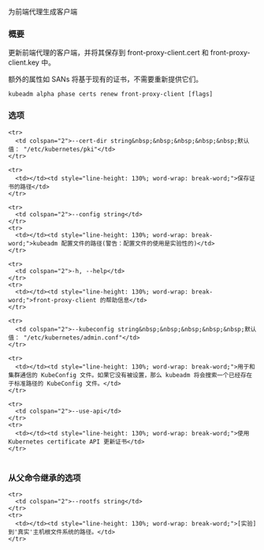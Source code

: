 
<!--
Generates the client for the front proxy
-->
为前端代理生成客户端

<!--
### Synopsis
-->

### 概要

<!--
Renews the client for the front proxy, and saves them into front-proxy-client.cert and front-proxy-client.key files. 
-->
更新前端代理的客户端，并将其保存到 front-proxy-client.cert 和 front-proxy-client.key 中。

<!--
Extra attributes such as SANs will be based on the existing certificates, there is no need to resupply them.
-->
额外的属性如 SANs 将基于现有的证书，不需要重新提供它们。

```
kubeadm alpha phase certs renew front-proxy-client [flags]
```

<!--
### Options
-->

### 选项

<table style="width: 100%; table-layout: fixed;">
  <colgroup>
    <col span="1" style="width: 10px;" />
    <col span="1" />
  </colgroup>
  <tbody>

    <tr>
      <td colspan="2">--cert-dir string&nbsp;&nbsp;&nbsp;&nbsp;&nbsp;默认值： "/etc/kubernetes/pki"</td>
    </tr>
<!--
<td colspan="2">--cert-dir string&nbsp;&nbsp;&nbsp;&nbsp;&nbsp;Default: "/etc/kubernetes/pki"</td>
-->
    <tr>
      <td></td><td style="line-height: 130%; word-wrap: break-word;">保存证书的路径</td>
    </tr>
<!--
<td></td><td style="line-height: 130%; word-wrap: break-word;">The path where to save the certificates</td>
-->

    <tr>
      <td colspan="2">--config string</td>
    </tr>
    <tr>
      <td></td><td style="line-height: 130%; word-wrap: break-word;">kubeadm 配置文件的路径(警告：配置文件的使用是实验性的)</td>
    </tr>
<!--
<td></td><td style="line-height: 130%; word-wrap: break-word;">Path to kubeadm config file (WARNING: Usage of a configuration file is experimental)</td>
-->

    <tr>
      <td colspan="2">-h, --help</td>
    </tr>
    <tr>
      <td></td><td style="line-height: 130%; word-wrap: break-word;">front-proxy-client 的帮助信息</td>
    </tr>
<!--
<td></td><td style="line-height: 130%; word-wrap: break-word;">help for front-proxy-client</td>
-->

    <tr>
      <td colspan="2">--kubeconfig string&nbsp;&nbsp;&nbsp;&nbsp;&nbsp;默认值： "/etc/kubernetes/admin.conf"</td>
    </tr>
<!--
<td colspan="2">--kubeconfig string&nbsp;&nbsp;&nbsp;&nbsp;&nbsp;Default: "/etc/kubernetes/admin.conf"</td>
-->
    <tr>
      <td></td><td style="line-height: 130%; word-wrap: break-word;">用于和集群通信的 KubeConfig 文件。如果它没有被设置，那么 kubeadm 将会搜索一个已经存在于标准路径的 KubeConfig 文件。</td>
    </tr>
<!--
<td></td><td style="line-height: 130%; word-wrap: break-word;">The KubeConfig file to use when talking to the cluster. If the flag is not set, a set of standard locations are searched for an existing KubeConfig file.</td>
-->

    <tr>
      <td colspan="2">--use-api</td>
    </tr>
    <tr>
      <td></td><td style="line-height: 130%; word-wrap: break-word;">使用 Kubernetes certificate API 更新证书</td>
    </tr>
<!--
<td></td><td style="line-height: 130%; word-wrap: break-word;">Use the Kubernetes certificate API to renew certificates</td>
-->

  </tbody>
</table>


<!--
### Options inherited from parent commands
-->

### 从父命令继承的选项

<!--
<td></td><td style="line-height: 130%; word-wrap: break-word;">[EXPERIMENTAL] The path to the 'real' host root filesystem.</td>
-->

<table style="width: 100%; table-layout: fixed;">
  <colgroup>
    <col span="1" style="width: 10px;" />
    <col span="1" />
  </colgroup>
  <tbody>

    <tr>
      <td colspan="2">--rootfs string</td>
    </tr>
    <tr>
      <td></td><td style="line-height: 130%; word-wrap: break-word;">[实验] 到'真实'主机根文件系统的路径。</td>
    </tr>

  </tbody>
</table>




